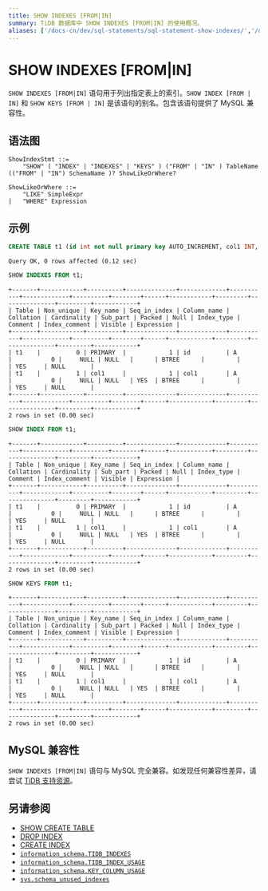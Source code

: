 ```yaml
---
title: SHOW INDEXES [FROM|IN]
summary: TiDB 数据库中 SHOW INDEXES [FROM|IN] 的使用概况。
aliases: ['/docs-cn/dev/sql-statements/sql-statement-show-indexes/','/docs-cn/dev/reference/sql/statements/show-indexes/','/zh/tidb/dev/sql-statement-show-index/','/zh/tidb/dev/sql-statement-show-keys/']
---
```


# SHOW INDEXES [FROM|IN]

`SHOW INDEXES [FROM|IN]` 语句用于列出指定表上的索引。`SHOW INDEX [FROM | IN]` 和 `SHOW KEYS [FROM | IN]` 是该语句的别名。包含该语句提供了 MySQL 兼容性。

## 语法图

```ebnf+diagram
ShowIndexStmt ::=
    "SHOW" ( "INDEX" | "INDEXES" | "KEYS" ) ("FROM" | "IN" ) TableName (("FROM" | "IN") SchemaName )? ShowLikeOrWhere?

ShowLikeOrWhere ::=
    "LIKE" SimpleExpr
|   "WHERE" Expression
```

## 示例


```sql
CREATE TABLE t1 (id int not null primary key AUTO_INCREMENT, col1 INT, INDEX(col1));
```

```
Query OK, 0 rows affected (0.12 sec)
```


```sql
SHOW INDEXES FROM t1;
```

```
+-------+------------+----------+--------------+-------------+-----------+-------------+----------+--------+------+------------+---------+---------------+---------+------------+
| Table | Non_unique | Key_name | Seq_in_index | Column_name | Collation | Cardinality | Sub_part | Packed | Null | Index_type | Comment | Index_comment | Visible | Expression |
+-------+------------+----------+--------------+-------------+-----------+-------------+----------+--------+------+------------+---------+---------------+---------+------------+
| t1    |          0 | PRIMARY  |            1 | id          | A         |           0 |     NULL | NULL   |      | BTREE      |         |               | YES     | NULL       |
| t1    |          1 | col1     |            1 | col1        | A         |           0 |     NULL | NULL   | YES  | BTREE      |         |               | YES     | NULL       |
+-------+------------+----------+--------------+-------------+-----------+-------------+----------+--------+------+------------+---------+---------------+---------+------------+
2 rows in set (0.00 sec)
```


```sql
SHOW INDEX FROM t1;
```

```
+-------+------------+----------+--------------+-------------+-----------+-------------+----------+--------+------+------------+---------+---------------+---------+------------+
| Table | Non_unique | Key_name | Seq_in_index | Column_name | Collation | Cardinality | Sub_part | Packed | Null | Index_type | Comment | Index_comment | Visible | Expression |
+-------+------------+----------+--------------+-------------+-----------+-------------+----------+--------+------+------------+---------+---------------+---------+------------+
| t1    |          0 | PRIMARY  |            1 | id          | A         |           0 |     NULL | NULL   |      | BTREE      |         |               | YES     | NULL       |
| t1    |          1 | col1     |            1 | col1        | A         |           0 |     NULL | NULL   | YES  | BTREE      |         |               | YES     | NULL       |
+-------+------------+----------+--------------+-------------+-----------+-------------+----------+--------+------+------------+---------+---------------+---------+------------+
2 rows in set (0.00 sec)
```


```sql
SHOW KEYS FROM t1;
```

```
+-------+------------+----------+--------------+-------------+-----------+-------------+----------+--------+------+------------+---------+---------------+---------+------------+
| Table | Non_unique | Key_name | Seq_in_index | Column_name | Collation | Cardinality | Sub_part | Packed | Null | Index_type | Comment | Index_comment | Visible | Expression |
+-------+------------+----------+--------------+-------------+-----------+-------------+----------+--------+------+------------+---------+---------------+---------+------------+
| t1    |          0 | PRIMARY  |            1 | id          | A         |           0 |     NULL | NULL   |      | BTREE      |         |               | YES     | NULL       |
| t1    |          1 | col1     |            1 | col1        | A         |           0 |     NULL | NULL   | YES  | BTREE      |         |               | YES     | NULL       |
+-------+------------+----------+--------------+-------------+-----------+-------------+----------+--------+------+------------+---------+---------------+---------+------------+
2 rows in set (0.00 sec)
```

## MySQL 兼容性

`SHOW INDEXES [FROM|IN]` 语句与 MySQL 完全兼容。如发现任何兼容性差异，请尝试 [TiDB 支持资源](/support.md)。

## 另请参阅

* [SHOW CREATE TABLE](/sql-statements/sql-statement-show-create-table.md)
* [DROP INDEX](/sql-statements/sql-statement-drop-index.md)
* [CREATE INDEX](/sql-statements/sql-statement-create-index.md)
* [`information_schema.TIDB_INDEXES`](/information-schema/information-schema-tidb-indexes.md)
* [`information_schema.TIDB_INDEX_USAGE`](/information-schema/information-schema-tidb-index-usage.md)
* [`information_schema.KEY_COLUMN_USAGE`](/information-schema/information-schema-key-column-usage.md)
* [`sys.schema_unused_indexes`](/sys-schema/sys-schema-unused-indexes.md)
